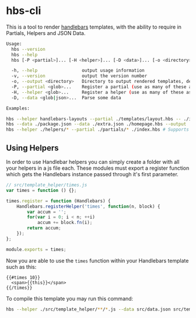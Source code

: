 # hbs-cli



This is a tool to render [handlebars](http://handlebarsjs.com) templates, with the ability to require in Partials, Helpers and JSON Data.

```sh
Usage:
  hbs --version
  hbs --help
  hbs [-P <partial>]... [-H <helper>]... [-D <data>]... [-o <directory>] [--] (<template...>)

  -h, --help                 output usage information
  -v, --version              output the version number
  -o, --output <directory>   Directory to output rendered templates, defaults to cwd
  -P, --partial <glob>...    Register a partial (use as many of these as you want)
  -H, --helper <glob>...     Register a helper (use as many of these as you want)
  -D, --data <glob|json>...  Parse some data

Examples:

hbs --helper handlebars-layouts --partial ./templates/layout.hbs -- ./index.hbs
hbs --data ./package.json --data ./extra.json ./homepage.hbs --output ./site/
hbs --helper ./helpers/* --partial ./partials/* ./index.hbs # Supports globs!
```


## Using Helpers

In order to use Handlebar helpers you can simply create a folder with all your helpers in a js file each. These modules must export a register function which gets the Handlebars instance passed through it's first parameter.

```js
// src/template_helper/times.js
var times = function () {};

times.register = function (Handlebars) {
    Handlebars.registerHelper('times', function(n, block) {
        var accum = '';
        for(var i = 0; i < n; ++i)
            accum += block.fn(i);
        return accum;
    });
};

module.exports = times;
```

Now you are able to use the `times` function within your Handlebars template such as this:

```
{{#times 10}}
  <span>{{this}}</span>
{{/times}}
```

To compile this template you may run this command:

```bash
hbs --helper ./src/template_helper/**/*.js --data src/data.json src/templates/**/*.hbs --output dist/
```
